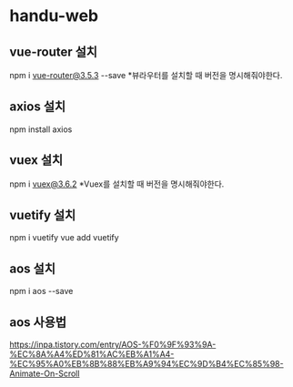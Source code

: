 # handu-web

## vue-router 설치
npm i vue-router@3.5.3 --save
*뷰라우터를 설치할 때 버전을 명시해줘야한다.

## axios 설치
npm install axios

## vuex 설치
npm i vuex@3.6.2
*Vuex를 설치할 때 버전을 명시해줘야한다.

## vuetify 설치
npm i vuetify
vue add vuetify

## aos 설치
npm i aos --save

## aos 사용법
https://inpa.tistory.com/entry/AOS-%F0%9F%93%9A-%EC%8A%A4%ED%81%AC%EB%A1%A4-%EC%95%A0%EB%8B%88%EB%A9%94%EC%9D%B4%EC%85%98-Animate-On-Scroll
